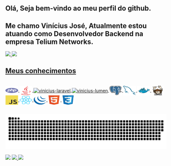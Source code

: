 ## Olá, Seja bem-vindo ao meu perfil do github.

## Me chamo Vinícius José, Atualmente estou atuando como Desenvolvedor Backend na empresa Telium Networks.
 <div>
  <a href="https://github.com/viniciusjose">
  <img height="180em" src="https://github-readme-stats.vercel.app/api?username=viniciusjose&show_icons=true&theme=dracula&include_all_commits=true&count_private=true"/>
  <img height="180em" src="https://github-readme-stats.vercel.app/api/top-langs/?username=viniciusjose&layout=compact&langs_count=7&theme=dracula"/>
</div>
 
 ## Meus conhecimentos
 
<div style="display: inline_block"><br>
  <img align="center" alt="vinicius-php" height="30" width="40" src="https://raw.githubusercontent.com/devicons/devicon/master/icons/php/php-plain.svg">
  <img align="center" alt="vinicius-php" height="30" width="40" src="https://raw.githubusercontent.com/devicons/devicon/master/icons/java/java-plain.svg">
  <img align="center" alt="vinicius-laravel" height="30" width="40" src="https://seeklogo.com/images/L/laravel-logo-41EC1D4C3F-seeklogo.com.png">
  <img align="center" alt="vinicius-lumen" height="30" width="40" src="https://cdn.worldvectorlogo.com/logos/lumen-1.svg">
  <img align="center" alt="vinicius-postgres" height="30" width="40" src="https://raw.githubusercontent.com/devicons/devicon/master/icons/postgresql/postgresql-original.svg">
  <img align="center" alt="vinicius-mysql" height="30" width="40" src="https://raw.githubusercontent.com/devicons/devicon/master/icons/mysql/mysql-plain.svg">
  <img align="center" alt="vinicius-docker" height="30" width="40" src="https://raw.githubusercontent.com/devicons/devicon/master/icons/docker/docker-original.svg">
  <img align="center" alt="vinicius-composer" height="30" width="40" src="https://raw.githubusercontent.com/devicons/devicon/master/icons/composer/composer-original.svg">
  <img align="center" alt="vinicius-javascript" height="30" width="40" src="https://raw.githubusercontent.com/devicons/devicon/master/icons/javascript/javascript-original.svg">
 <img align="center" alt="vinicius-reactjs" height="30" width="40" src="https://raw.githubusercontent.com/devicons/devicon/master/icons/react/react-original.svg">
 <img align="center" alt="vinicius-jquery" height="30" width="40" src="https://raw.githubusercontent.com/devicons/devicon/master/icons/jquery/jquery-original.svg">
  <img align="center" alt="vinicius-HTML" height="30" width="40" src="https://raw.githubusercontent.com/devicons/devicon/master/icons/html5/html5-original.svg">
  <img align="center" alt="vinicius-CSS" height="30" width="40" src="https://raw.githubusercontent.com/devicons/devicon/master/icons/css3/css3-original.svg">
</div>
  
  ##
 
<div> 
   
  ![Snake animation](https://github.com/viniciusjose/viniciusjose/blob/output/github-contribution-grid-snake.svg)
 
 
  <a href="https://www.linkedin.com/in/vinicius-jos%C3%A9-silva-408510156/" target="_blank"><img src="https://img.shields.io/badge/-LinkedIn-%230077B5?style=for-the-badge&logo=linkedin&logoColor=white" target="_blank"></a>
 <a href = "mailto:vinicius.jsilv@gmail.com"><img src="https://img.shields.io/badge/-Gmail-%23333?style=for-the-badge&logo=gmail&logoColor=white" target="_blank">    </a>
 <a href="https://www.instagram.com/vinnii_jose" target="_blank"><img src="https://img.shields.io/badge/-Instagram-%23E4405F?style=for-the-badge&logo=instagram&logoColor=white" target="_blank"></a>
 
</div>
